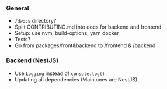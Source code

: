 ### General
- `/dwocs` directory?
- Split CONTRIBUTING.md into docs for backend and frontend
- Setup: use nvm, build-options, yarn docker
- Tests?
- Go from packages/front&backend to /frontend & /backend

### Backend (NestJS)
- Use `Logging` instead of `console.log()`
- Updating all dependencies (Main ones are NestJS)
